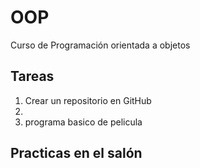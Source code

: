 # OOP
Curso de Programación orientada a objetos

 ## Tareas
1) Crear un repositorio en GitHub
2)  
3) programa basico de pelicula
 ## Practicas en el salón
